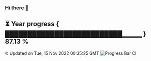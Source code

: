 ### Hi there 👋
⏳ Year progress { ██████████████████████████▁▁▁▁ } 87.13 %
---
⏰ Updated on Tue, 15 Nov 2022 00:35:25 GMT
![Progress Bar CI](https://github.com/Moyi321/Moyi321/workflows/Progress%20Bar%20CI/badge.svg)
